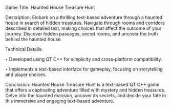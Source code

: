 Game Title: Haunted House Treasure Hunt

Description:
  Embark on a thrilling text-based adventure through a haunted house in search of hidden treasures. Navigate through rooms and corridors described in detailed text, making choices that affect the outcome of your 
   journey. Discover hidden passages, secret rooms, and uncover the truth behind the haunted house.

Technical Details:

‣ Developed using QT C++ for simplicity and cross-platform compatibility.

‣ Implements a text-based interface for gameplay, focusing on storytelling and player choices.

Conclusion:
 Haunted House Treasure Hunt is a text-based QT C++ game that offers a captivating adventure filled with mystery and hidden treasures. Delve into the haunted mansion, uncover its secrets, and decide your 
 fate in this immersive and engaging text-based adventure.
